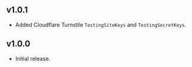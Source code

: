 ## v1.0.1
* Added Cloudflare Turnstile `TestingSiteKeys` and `TestingSecretKeys`.

## v1.0.0
* Initial release.
